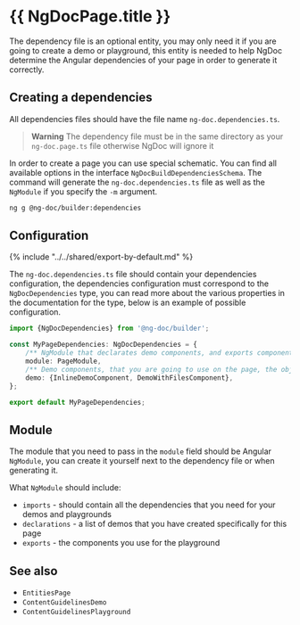 # {{ NgDocPage.title }}

The dependency file is an optional entity, you may only need it if you are going to create a demo
or playground, this entity is needed to help NgDoc determine the Angular dependencies of your page
in order to generate it correctly.

## Creating a dependencies

All dependencies files should have the file name `ng-doc.dependencies.ts`.

> **Warning**
> The dependency file must be in the same directory as your `ng-doc.page.ts` file otherwise NgDoc
> will ignore it

In order to create a page you can use special schematic. You can find all available options in
the interface `NgDocBuildDependenciesSchema`.
The command will generate the `ng-doc.dependencies.ts` file as well as the `NgModule` if you specify
the `-m` argument.

```bash
ng g @ng-doc/builder:dependencies
```

## Configuration

{% include "../../shared/export-by-default.md" %}

The `ng-doc.dependencies.ts` file should contain your dependencies configuration,
the dependencies configuration must correspond to the `NgDocDependencies` type, you can read more
about the various
properties in the documentation for the type, below is an example of possible configuration.

```typescript
import {NgDocDependencies} from '@ng-doc/builder';

const MyPageDependencies: NgDocDependencies = {
	/** NgModule that declarates demo components, and exports components that are using in the playgrounds */
	module: PageModule,
	/** Demo components, that you are going to use on the page, the object key should be Class name, and value Class constructor  */
	demo: {InlineDemoComponent, DemoWithFilesComponent},
};

export default MyPageDependencies;
```

## Module

The module that you need to pass in the `module` field should be Angular `NgModule`, you can create
it yourself next to the dependency file or when generating it.

What `NgModule` should include:

- `imports` - should contain all the dependencies that you need for your demos and playgrounds
- `declarations` - a list of demos that you have created specifically for this page
- `exports` - the components you use for the playground

## See also

- `EntitiesPage`
- `ContentGuidelinesDemo`
- `ContentGuidelinesPlayground`
